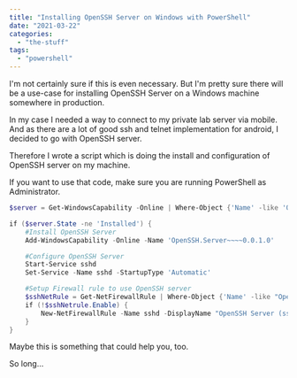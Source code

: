 ```yaml
---
title: "Installing OpenSSH Server on Windows with PowerShell"
date: "2021-03-22"
categories: 
  - "the-stuff"
tags: 
  - "powershell"
---
```


I'm not certainly sure if this is even necessary. But I'm pretty sure there will be a use-case for installing OpenSSH Server on a Windows machine somewhere in production.

In my case I needed a way to connect to my private lab server via mobile. And as there are a lot of good ssh and telnet implementation for android, I decided to go with OpenSSH server.

Therefore I wrote a script which is doing the install and configuration of OpenSSH server on my machine.

If you want to use that code, make sure you are running PowerShell as Administrator.

```powershell
$server = Get-WindowsCapability -Online | Where-Object {'Name' -like 'OpenSSH.Server*' }

if ($server.State -ne 'Installed') {
    #Install OpenSSH Server 
    Add-WindowsCapability -Online -Name 'OpenSSH.Server~~~~0.0.1.0'

    #Configure OpenSSH Server 
    Start-Service sshd
    Set-Service -Name sshd -StartupType 'Automatic' 

    #Setup Firewall rule to use OpenSSH server
    $sshNetRule = Get-NetFirewallRule | Where-Object {'Name' -like "OpenSSH-Server-In-TCP" }
    if (!$sshNetrule.Enable) {
        New-NetFirewallRule -Name sshd -DisplayName "OpenSSH Server (sshd)" -Enabled $true -Direction Inbound -Protocol TCP -Action Allow -LocalPort 22
    }
}
```

Maybe this is something that could help you, too.

So long...
